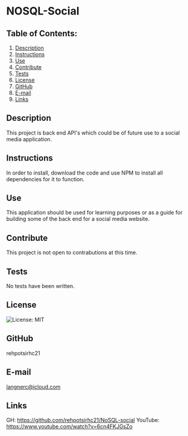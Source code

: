 # NOSQL-Social
  ## Table of Contents:
  1. [Description](#description) 
  2. [Instructions](#instructions)
  3. [Use](#use)  
  4. [Contribute](#contribute)
  5. [Tests](#tests)
  6. [License](#license)
  7. [GitHub](#github)
  8. [E-mail](#e-mail)
  9. [Links](#links)
## Description
This project is back end API's which could be of future use to a social media application.  
## Instructions
In order to install, download the code and use NPM to install all dependencies for it to function.
## Use
This application should be used for learning purposes or as a guide for building some of the back end for a social media website.
## Contribute
This project is not open to contrabutions at this time.
## Tests
No tests have been written.
## License
![License: MIT](https://img.shields.io/badge/License-MIT-yellow.svg)
## GitHub
rehpotsirhc21
## E-mail
langnerc@icloud.com

## Links
GH: https://github.com/rehpotsirhc21/NoSQL-social
YouTube: https://www.youtube.com/watch?v=6cn4FKJGsZo